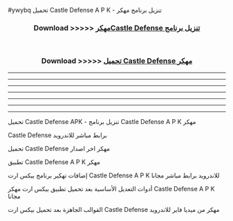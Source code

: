 #ywybq تحميل Castle Defense A P K - تنزيل برنامج مهكر



<div align="center">
<h3>Download >>>>> <a href="https://runaway1.web.app/?sq=Castle Defense">مهكرCastle Defense تنزيل برنامج</a></h3><br>

<h3>Download >>>>> <a href="https://runaway1.web.app/?sq=Castle Defense">تحميل Castle Defense مهكر</a></h3>
</div>


----------------------------------------------------------

----------------------------------------------------------

----------------------------------------------------------

----------------------------------------------------------

----------------------------------------------------------

----------------------------------------------------------

----------------------------------------------------------

تحميل Castle Defense APK - تنزيل برنامج Castle Defense A P K مهكر

Castle Defense برابط مباشر للاندرويد

تحميل Castle Defense مهكر اخر اصدار

تطبيق Castle Defense A P K مهكر

إضافات تهكير برنامج بيكس ارت Castle Defense A P K للاندرويد برابط مباشر مجانا

أدوات التعديل الأساسية بعد تحميل تطبيق بيكس ارت مهكر Castle Defense A P K مجانا

القوالب الجاهزة بعد تحميل بيكس ارت Castle Defense مهكر من ميديا فاير للاندرويد


